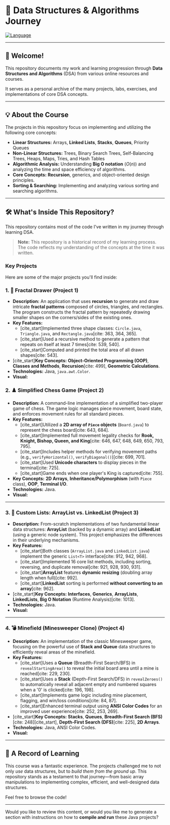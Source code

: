 # 🚀 Data Structures & Algorithms Journey

[![Language](https://img.shields.io/badge/Language-Java-orange.svg)](#)

---

## 👋 Welcome!

This repository documents my work and learning progression through **Data Structures and Algorithms** (DSA) from various online resources and courses.

It serves as a personal archive of the many projects, labs, exercises, and implementations of core DSA concepts.

---

## 💡 About the Course

The projects in this repository focus on implementing and utilizing the following core concepts:

* **Linear Structures:** Arrays, **Linked Lists**, **Stacks**, **Queues**, Priority Queues
* **Non-Linear Structures:** Trees, Binary Search Trees, Self-Balancing Trees, Heaps, Maps, Tries, and Hash Tables
* **Algorithmic Analysis:** Understanding **Big O notation** ($O(n)$) and analyzing the time and space efficiency of algorithms.
* **Core Concepts:** **Recursion**, generics, and object-oriented design principles.
* **Sorting & Searching:** Implementing and analyzing various sorting and searching algorithms.

---

## 🛠️ What's Inside This Repository?

This repository contains most of the code I've written in my journey through learning DSA.

> **Note:** This repository is a historical record of my learning process. The code reflects my understanding of the concepts at the time it was written.

### Key Projects

Here are some of the major projects you'll find inside:

### 1. 🎨 Fractal Drawer (Project 1)

* **Description:** An application that uses **recursion** to generate and draw intricate **fractal patterns** composed of circles, triangles, and rectangles. The program constructs the fractal pattern by repeatedly drawing smaller shapes on the corners/sides of the existing ones.
* **Key Features:**
    * [cite_start]Implemented three shape classes: `Circle.java`, `Triangle.java`, and `Rectangle.java`[cite: 363, 364, 365].
    * [cite_start]Used a recursive method to generate a pattern that repeats on itself at least 7 times[cite: 539, 540].
    * [cite_start]Computed and printed the total area of all drawn shapes[cite: 543].
* [cite_start]**Key Concepts:** **Object-Oriented Programming (OOP)**, **Classes and Methods**, **Recursion**[cite: 499], **Geometric Calculations**.
* **Technologies:** Java, `java.awt.Color`.
* **Visual:** 
### 2. ♟️ Simplified Chess Game (Project 2)

* **Description:** A command-line implementation of a simplified two-player game of chess. The game logic manages piece movement, board state, and enforces movement rules for all standard pieces.
* **Key Features:**
    * [cite_start]Utilized a **2D array of `Piece` objects** (`Board.java`) to represent the chess board[cite: 643, 684].
    * [cite_start]Implemented full movement legality checks for **Rook, Knight, Bishop, Queen, and King**[cite: 646, 647, 648, 649, 650, 793, 795].
    * [cite_start]Includes helper methods for verifying movement paths (e.g., `verifyHorizontal()`, `verifyDiagonal()`)[cite: 699, 701].
    * [cite_start]Used **Unicode characters** to display pieces in the terminal[cite: 725].
    * [cite_start]Game ends when one player's King is captured[cite: 755].
* **Key Concepts:** **2D Arrays**, **Inheritance/Polymorphism** (with `Piece` class), **OOP**, **Terminal I/O**.
* **Technologies:** Java.
* **Visual:** 
---

### 3. 🔗 Custom Lists: ArrayList vs. LinkedList (Project 3)

* **Description:** From-scratch implementations of two fundamental linear data structures: **ArrayList** (backed by a dynamic array) and **LinkedList** (using a generic node system). This project emphasizes the differences in their underlying mechanisms.
* **Key Features:**
    * [cite_start]Both classes (`ArrayList.java` and `LinkedList.java`) implement the generic `List<T>` interface[cite: 912, 942, 968].
    * [cite_start]Implemented 16 core list methods, including sorting, reversing, and duplicate removal[cite: 921, 928, 930, 931].
    * [cite_start]**ArrayList** features **dynamic resizing** (doubling array length when full)[cite: 992].
    * [cite_start]**LinkedList** sorting is performed **without converting to an array**[cite: 962].
* [cite_start]**Key Concepts:** **Interfaces**, **Generics**, **ArrayLists**, **LinkedLists**, **Big O Notation** (Runtime Analysis)[cite: 1013].
* **Technologies:** Java.
* **Visual:** 
---

### 4. 💣 Minefield (Minesweeper Clone) (Project 4)

* **Description:** An implementation of the classic Minesweeper game, focusing on the powerful use of **Stack and Queue** data structures to efficiently reveal areas of the minefield.
* **Key Features:**
    * [cite_start]Uses a **Queue** (Breadth-First Search/BFS) in `revealStartingArea()` to reveal the initial board area until a mine is reached[cite: 229, 230].
    * [cite_start]Uses a **Stack** (Depth-First Search/DFS) in `revealZeroes()` to automatically reveal all adjacent empty and numbered squares when a '0' is clicked[cite: 196, 198].
    * [cite_start]Implements game logic including mine placement, flagging, and win/loss conditions[cite: 84, 87].
    * [cite_start]Enhanced terminal output using **ANSI Color Codes** for an improved user experience[cite: 252, 253, 269].
* [cite_start]**Key Concepts:** **Stacks**, **Queues**, **Breadth-First Search (BFS)** [cite: 248][cite_start], **Depth-First Search (DFS)**[cite: 225], **2D Arrays**.
* **Technologies:** Java, ANSI Color Codes.
* **Visual:** 
---

## 🌟 A Record of Learning

This course was a fantastic experience. The projects challenged me to not only *use* data structures, but to *build them from the ground up*. This repository stands as a testament to that journey—from basic array manipulations to implementing complex, efficient, and well-designed data structures.

Feel free to browse the code!

---

Would you like to review this content, or would you like me to generate a section with instructions on how to **compile and run** these Java projects?
